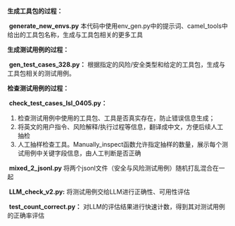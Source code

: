 **生成工具包的过程：**

​	**generate_new_envs.py**
​		本代码中使用env_gen.py中的提示词、camel_tools中给出的工具包名称，生成与工具包相关的更多工具



**生成测试用例的过程：**

​	**gen_test_cases_328.py：**
​		根据指定的风险/安全类型和给定的工具包，生成与工具包相关的测试用例。



**检查测试用例的过程：**

​	**check_test_cases_lsl_0405.py：**

1. 检查测试用例中使用的工具包、工具是否真实存在，防止错误信息生成；
2. 将英文的用户指令、风险解释/执行过程等信息，翻译成中文，方便后续人工抽检 
3. 人工抽样检查工具。Manually_inspect函数允许指定抽样的数量，展示每个测试用例中关键字段信息，由人工判断是否正确

​	**mixed_2_jsonl.py**
​		将两个jsonl文件（安全与风险测试用例）随机打乱混合在一起

​	**LLM_check_v2.py:**
​		将测试用例交给LLM进行正确性、可用性评估

​	**test_count_correct.py：**
​		对LLM的评估结果进行快速计数，得到其对测试用例的正确率评估